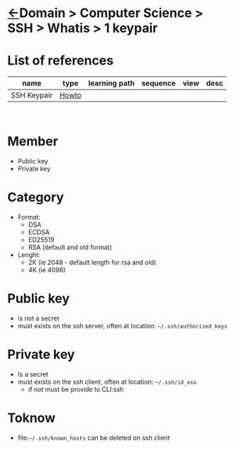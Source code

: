 <head><link rel="stylesheet" href="../../../md.css"/><script src="../../../md.js"></script></head>

[//]: #(Reference)
[Repo_Readme]:       ../list/object_list.md
[SshKeypair_Howto]:  ../howto/sshkeypair_howto.md

# [&larr;][Repo_Readme]Domain > Computer Science > SSH >  Whatis > 1 keypair
# List of references
|name|type|learning path|sequence|view|desc|
|-|-|-|-|-|-|
|SSH Keypair|[Howto][SshKeypair_Howto]|
<br>

# Member
- Public key
- Private key

# Category
- Format:
  - DSA
  - ECDSA
  - ED25519
  - RSA (default and old format)
- Lenght:
  - 2K (ie 2048 - default length for rsa and old)
  - 4K (ie 4096)

# Public key
- is not a secret
- must exists on the ssh server, often at location: `~/.ssh/authorized_keys`

# Private key
- Is a secret
- must exists on the ssh client, often at location: `~/.ssh/id_xxx`
  - if not must be provide to CLI:ssh

# Toknow
- file:`~/.ssh/known_hosts` can be deleted on ssh client


